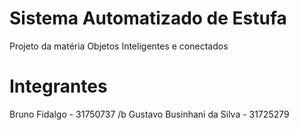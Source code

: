 # Sistema Automatizado de Estufa
Projeto da matéria Objetos Inteligentes e conectados

# Integrantes
Bruno Fidalgo - 31750737 /b
Gustavo Businhani da Silva - 31725279

